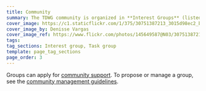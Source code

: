 ```yaml
---
title: Community
summary: The TDWG community is organized in **Interest Groups** (listed below). These can have dedicated **Task Groups** to work on a standard or recommendation (listed on Interest Group pages). Ratified standards are maintained by **Standard Maintenance Groups** (listed on [standard pages]({filename}/pages/standards/index.md)).
cover_image: https://c1.staticflickr.com/1/375/30751387213_3015d98ec2_b.jpg
cover_image_by: Denisse Vargas
cover_image_ref: https://www.flickr.com/photos/145649587@N03/30751387213/in/pool-tdwg16/
tags: 
tag_sections: Interest group, Task group
template: page_tag_sections
page_order: 3
---
```


Groups can apply for [community support]({filename}/pages/community/support/index.md). To propose or manage a group, see the [community management guidelines]({filename}/pages/community/management/index.md).

